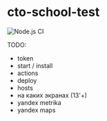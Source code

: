 # cto-school-test

![Node.js CI](https://github.com/vladpereskokov/cto-school-test/workflows/Node.js%20CI/badge.svg?branch=master)

TODO:
* token
* start / install
* actions
* deploy
* hosts
* на каких экранах (13'+)
* yandex metrika
* yandex maps 
